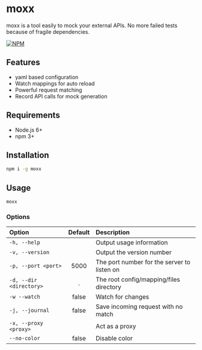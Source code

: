 # moxx

moxx is a tool easily to mock your external APIs.
No more failed tests because of fragile dependencies.

[![NPM](https://nodei.co/npm/moxx.png?downloads=false&downloadRank=false)](https://nodei.co/npm/moxx/)

## Features

- yaml based configuration
- Watch mappings for auto reload
- Powerful request matching
- Record API calls for mock generation

## Requirements

- Node.js 6+
- npm 3+

## Installation

```sh
npm i -g moxx
 ```

## Usage

```
moxx
```

### Options

| Option                  | Default | Description |
|:----------------------- |:-------:|:----------- |
| `-h, --help`            |         | Output usage information
| `-v, --version`         |         | Output the version number
| `-p, --port <port>`     | 5000    | The port number for the server to listen on
| `-d, --dir <directory>` | .       | The root config/mapping/files directory
| `-w --watch`            | false   | Watch for changes
| `-j, --journal`         | false   | Save incoming request with no match
| `-x, --proxy <proxy>`   |         | Act as a proxy
| `--no-color`            | false   | Disable color